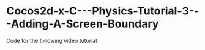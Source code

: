 Cocos2d-x-C---Physics-Tutorial-3---Adding-A-Screen-Boundary
===========================================================

Code for the following video tutorial 
